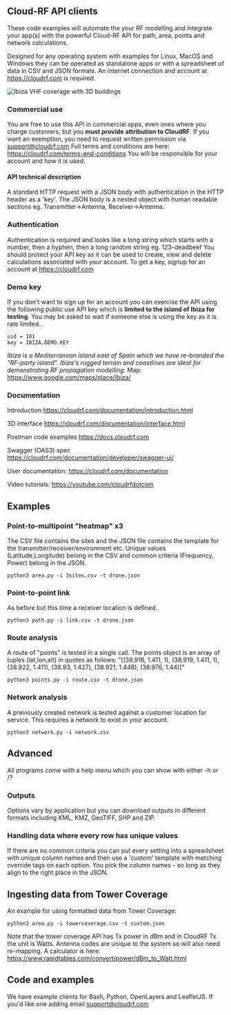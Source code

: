 ## Cloud-RF API clients
These code examples will automate the your RF modelling and integrate your app(s) with the powerful Cloud-RF API for path, area, points and network calculations.

Designed for any operating system with examples for Linux, MacOS and Windows they can be operated as standalone apps or with a spreadsheet of data in CSV and JSON formats.
An internet connection and account at https://cloudrf.com is required.

![Ibiza VHF coverage with 3D buildings ](https://cloudrf.com/files/ibiza.vhf.jpg)
### Commercial use
You are free to use this API in commercial apps, even ones where you charge customers, but you **must provide attribution to CloudRF**. If you want an exemption, you need to request written permission via support@cloudrf.com
Full terms and conditions are here: https://cloudrf.com/terms-and-conditions
You will be responsible for your account and how it is used.

####  API technical description
A standard HTTP request with a JSON body with authentication in the HTTP header as a 'key'. The JSON body is a nested object with human readable sections eg. Transmitter->Antenna, Receiver->Antenna.


### Authentication
Authentication is required and looks like a long string which starts with a number, then a hyphen, then a long random string eg. 123-deadbeef
You should protect your API key as it can be used to create, view and delete calculations associated with your account.
To get a key, signup for an account at https://cloudrf.com

### Demo key
If you don't want to sign up for an account you can exercise the API using the following public use API key which is **limited to the island of Ibiza for testing**. You may be asked to wait if someone else is using the key as it is rate limited..

    uid = 101
    key = IBIZA.DEMO.KEY

*Ibiza is a Mediterranean island east of Spain which we have re-branded the "RF-party island". Ibiza's rugged terrain and coastlines are ideal for demonstrating RF propagation modelling.*
Map: https://www.google.com/maps/place/Ibiza/

### Documentation
Introduction https://cloudrf.com/documentation/introduction.html

3D interface https://cloudrf.com/documentation/interface.html

Postman code examples https://docs.cloudrf.com

Swagger (OAS3) spec https://cloudrf.com/documentation/developer/swagger-ui/

User documentation: https://cloudrf.com/documentation

Video tutorials: https://youtube.com/cloudrfdotcom

## Examples

### Point-to-multipoint "heatmap"  x3
The CSV file contains the sites and the JSON file contains the template for the transmitter/receiver/environment etc. Unique values (Latitude,Longitude) belong in the CSV and common criteria (Frequency, Power) belong in the JSON.

    python3 area.py -i 3sites.csv -t drone.json

### Point-to-point link
As before but this time a receiver location is defined.

    python3 path.py -i link.csv -t drone.json
    
### Route analysis 
A route of "points" is tested in a single call. The points object is an array of tuples (lat,lon,alt) in quotes as follows:
"[(38.916, 1.411, 1), (38.919, 1.411, 1), (38.922, 1.411), (38.93, 1.427), (38.921, 1.448), (38.976, 1.44)]"

    python3 points.py -i route.csv -t drone.json
    
### Network analysis
A previously created network is tested against a customer location for service.
This requires a network to exist in your account.

    python3 network.py -i network.csv
    
## Advanced
All programs come with a help menu which you can show with either -h or /?

### Outputs
Options vary by application but you can download outputs in different formats including KML, KMZ, GeoTIFF, SHP and ZIP.

### Handling data where every row has unique values
If there are no common criteria you can put every setting into a spreadsheet with unique column names and then use a 'custom' template with matching override tags on each option. You pick the column names - so long as they align to the right place in the JSON.

## Ingesting data from Tower Coverage

An example for using formatted data from Tower Coverage:

    python3 area.py -i towercoverage.csv -t custom.json

Note that the tower coverage API has Tx power in dBm and in CloudRF Tx the unit is Watts. Antenna codes are unique to the system so will also need re-mapping.
A calculator is here: https://www.rapidtables.com/convert/power/dBm_to_Watt.html

## Code and examples

We have example clients for Bash, Python, OpenLayers and LeafletJS.
If you'd like one adding email support@cloudrf.com


